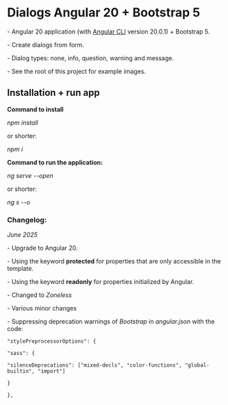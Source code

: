 # Dialogs Angular 20 + Bootstrap 5

\- Angular 20 application (with [Angular CLI](https://github.com/angular/angular-cli) version 20.0.1) + Bootstrap 5.

\- Create dialogs from form.

\- Dialog types: none, info, question, warning and message.

\- See the root of this project for example images.

## Installation + run app

**Command to install**

_npm install_

or shorter:

_npm i_

**Command to run the application:**

_ng serve --open_

or shorter:

_ng s --o_

### **Changelog:**

_June 2025_

\- Upgrade to Angular 20. 

\- Using the keyword **protected** for properties that are only accessible in the template.

\- Using the keyword **readonly** for properties initialized by Angular.

\- Changed to _Zoneless_

\- Various minor changes

\- Suppressing deprecation warnings of _Bootstrap_ in _angular.json_ with the code:

 `"stylePreprocessorOptions": {`

 `"sass": {`

 `"silenceDeprecations": ["mixed-decls", "color-functions", "global-builtin", "import"]`

 `}`

 `},`
